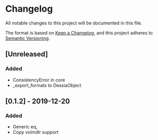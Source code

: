 # Changelog

All notable changes to this project will be documented in this file.

The format is based on [Keep a Changelog](https://keepachangelog.com/en/1.0.0/),
and this project adheres to [Semantic Versioning](https://semver.org/spec/v2.0.0.html).

## [Unreleased]

### Added
- ConsistencyError in core
- _export_formats to DessiaObject

## [0.1.2] - 2019-12-20

### Added
- Generic eq,
- Copy volmdlr support

